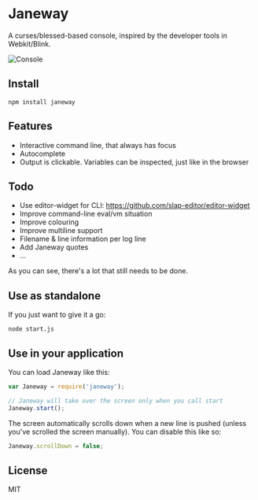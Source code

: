 Janeway
=======

A curses/blessed-based console, inspired by the developer tools in Webkit/Blink.

![Console](https://raw.githubusercontent.com/skerit/janeway/master/img/console-01.png "Console")

## Install

`npm install janeway`

## Features

* Interactive command line, that always has focus
* Autocomplete
* Output is clickable. Variables can be inspected, just like in the browser

## Todo

* Use editor-widget for CLI: https://github.com/slap-editor/editor-widget
* Improve command-line eval/vm situation
* Improve colouring
* Improve multiline support
* Filename & line information per log line
* Add Janeway quotes
* ...

As you can see, there's a lot that still needs to be done.

## Use as standalone

If you just want to give it a go:

`node start.js`

## Use in your application

You can load Janeway like this:

```javascript
var Janeway = require('janeway');

// Janeway will take over the screen only when you call start
Janeway.start();
```

The screen automatically scrolls down when a new line is pushed (unless you've scrolled the screen manually).
You can disable this like so:

```javascript
Janeway.scrollDown = false;
```

## License

MIT